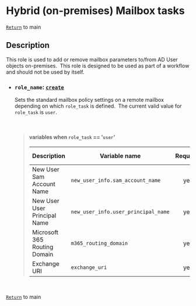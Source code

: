 # Hybrid (on-premises) Mailbox tasks

[`Return`](/README.md) to main

## Description

This role is used to add or remove mailbox parameters to/from AD User objects on-premises.&nbsp; This role is designed to be used as part of a workflow and should not be used by itself.

- ### ```role_name```: [`create`](/hybrid-mailbox/create/)

   Sets the standard mailbox policy settings on a remote mailbox depending on which ```role_task``` is defined.&nbsp; The current valid value for ```role_task``` is ```user```.

  &nbsp;

  > #### variables when ```role_task``` == '```user```'
  >
  >    | Description                  | Variable name                           | Required | Where specified       |
  >    | ---------------------------- | --------------------------------------- |:--------:| --------------------- |
  >    | New User Sam Account Name    | ```new_user_info.sam_account_name```    | yes      | stats                 |
  >    | New User User Principal Name | ```new_user_info.user_principal_name``` | yes      | stats                 |
  >    | Microsoft 365 Routing Domain | ```m365_routing_domain```               | yes      | role_vars, extra_vars |
  >    | Exchange URI                 | ```exchange_uri```                      | yes      | role vars, extra_vars |
  &nbsp;

[`Return`](/README.md) to main
